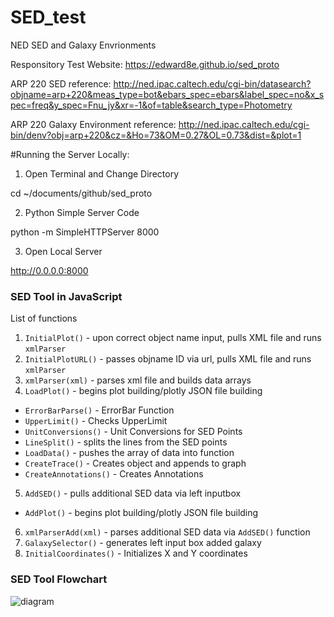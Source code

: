 # SED_test
NED SED and Galaxy Envrionments

Responsitory Test Website: https://edward8e.github.io/sed_proto

ARP 220
SED reference: http://ned.ipac.caltech.edu/cgi-bin/datasearch?objname=arp+220&meas_type=bot&ebars_spec=ebars&label_spec=no&x_spec=freq&y_spec=Fnu_jy&xr=-1&of=table&search_type=Photometry

ARP 220
Galaxy Environment reference: http://ned.ipac.caltech.edu/cgi-bin/denv?obj=arp+220&cz=&Ho=73&OM=0.27&OL=0.73&dist=&plot=1



#Running the Server Locally:

1. Open Terminal and Change Directory

cd ~/documents/github/sed_proto


2. Python Simple Server Code

python -m SimpleHTTPServer 8000


3. Open Local Server

http://0.0.0.0:8000


### SED Tool in JavaScript

List of functions

1. `InitialPlot()` - upon correct object name input, pulls XML file and runs `xmlParser`
2. `InitialPlotURL()` - passes objname ID via url, pulls XML file and runs `xmlParser`
3. `xmlParser(xml)` - parses xml file and builds data arrays
4. `LoadPlot()` - begins plot building/plotly JSON file building
  - `ErrorBarParse()` - ErrorBar Function
  - `UpperLimit()` - Checks UpperLimit
  - `UnitConversions()` - Unit Conversions for SED Points
  - `LineSplit()` - splits the lines from the SED points
  - `LoadData()` - pushes the array of data into function
  - `CreateTrace()` - Creates object and appends to graph
  - `CreateAnnotations()` - Creates Annotations
5. `AddSED()` - pulls additional SED data via left inputbox
  - `AddPlot()` - begins plot building/plotly JSON file building
6. `xmlParserAdd(xml)` - parses additional SED data via `AddSED()` function
7. `GalaxySelector()` - generates left input box added galaxy
8. `InitialCoordinates()` - Initializes X and Y coordinates

### SED Tool Flowchart
![diagram](https://en.wikipedia.org/wiki/Plotly)
